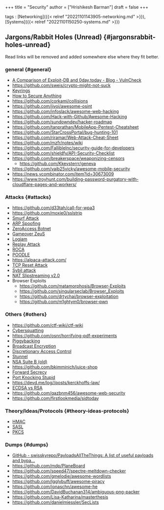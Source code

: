 +++
title = "Security"
author = ["Hrishikesh Barman"]
draft = false
+++

tags
: [Networking]({{< relref "20221101143905-networking.md" >}}), [Systems]({{< relref "20221101150250-systems.md" >}})


## Jargons/Rabbit Holes (Unread) {#jargonsrabbit-holes-unread}

Read links will be removed and added somewhere else where they fit better.


### general {#general}

-   [A Comparison of Exploit-DB and 0day.today - Blog - VulnCheck](https://vulncheck.com/blog/edb-0day-compare)
-   <https://github.com/sweis/crypto-might-not-suck>
-   [Keyrings](https://askubuntu.com/questions/32164/what-does-a-keyring-do)
-   [How to Secure Anything](https://github.com/veeral-patel/how-to-secure-anything)
-   <https://github.com/corkami/collisions>
-   <https://github.com/jivoi/awesome-osint>
-   <https://github.com/infoslack/awesome-web-hacking>
-   <https://github.com/Hack-with-Github/Awesome-Hacking>
-   <https://github.com/sundowndev/hacker-roadmap>
-   <https://github.com/tanprathan/MobileApp-Pentest-Cheatsheet>
-   <https://github.com/StarCrossPortal/bug-hunting-101>
-   <https://github.com/riramar/Web-Attack-Cheat-Sheet>
-   <https://github.com/mzfr/notes/wiki>
-   <https://github.com/FallibleInc/security-guide-for-developers>
-   <https://github.com/shieldfy/API-Security-Checklist>
-   <https://github.com/breakerspace/weaponizing-censors>
    -   <https://github.com/Kkevsterrr/geneva>
-   <https://github.com/vaib25vicky/awesome-mobile-security>
-   <https://news.ycombinator.com/item?id=30673009>
-   <https://www.troyhunt.com/building-password-purgatory-with-cloudflare-pages-and-workers/>


### Attacks {#attacks}

-   <https://github.com/d33tah/call-for-wpa3>
-   <https://github.com/moxie0/sslstrip>
-   [Smurf Attack](https://en.wikipedia.org/wiki/Smurf_attack)
-   [ARP Spoofing](https://en.wikipedia.org/wiki/ARP_spoofing)
-   [ZeroAccess Botnet](https://en.wikipedia.org/wiki/ZeroAccess_botnet)
-   [Gameover ZeuS](https://en.wikipedia.org/wiki/Gameover_ZeuS)
-   [Logjam](https://en.wikipedia.org/wiki/Logjam_(computer_security))
-   [Replay Attack](https://en.wikipedia.org/wiki/Replay_attack)
-   [ROCA](https://en.wikipedia.org/wiki/ROCA_vulnerability)
-   [POODLE](https://en.wikipedia.org/wiki/POODLE)
-   <https://alpaca-attack.com/>
-   [TCP Reset Attack](https://robertheaton.com/2020/04/27/how-does-a-tcp-reset-attack-work/)
-   [Sybil attack](https://en.wikipedia.org/wiki/Sybil_attack)
-   [NAT Slipstreaming v2.0](https://samy.pl/slipstream/)
-   Browser Exploits
    -   <https://github.com/matamorphosis/Browser-Exploits>
    -   <https://github.com/singularseclab/Browser_Exploits>
    -   <https://github.com/drtychai/browser-exploitation>
    -   <https://github.com/m1ghtym0/browser-pwn>


### Others {#others}

-   <https://github.com/ctf-wiki/ctf-wiki>
-   [Cybersquatting](https://en.wikipedia.org/wiki/Cybersquatting)
-   <https://github.com/osnr/horrifying-pdf-experiments>
-   [Piggybacking](https://en.wikipedia.org/wiki/Piggybacking_(security))
-   [Broadcast Encryption](https://en.wikipedia.org/wiki/Broadcast_encryption)
-   [Discretionary Access Control](https://en.wikipedia.org/wiki/Discretionary_access_control)
-   [Stunnel](https://en.wikipedia.org/wiki/Stunnel)
-   [NSA Suite B (old)](https://en.wikipedia.org/wiki/NSA_Suite_B_Cryptography)
-   <https://github.com/bkimminich/juice-shop>
-   [Forward Secrecy](https://en.wikipedia.org/wiki/Forward_secrecy)
-   [Port Knocking Stupid](https://news.ycombinator.com/item?id=23187662)
-   <https://devd.me/log//posts/kerckhoffs-law/>
-   [ECDSA vs RSA](https://www.ssl.com/article/comparing-ecdsa-vs-rsa/)
-   <https://github.com/qazbnm456/awesome-web-security>
-   <https://github.com/firstlookmedia/sidtoday>


### Theory/Ideas/Protocols {#theory-ideas-protocols}

-   [HMAC](https://en.wikipedia.org/wiki/HMAC)
-   [SASL](https://en.wikipedia.org/wiki/Simple_Authentication_and_Security_Layer)
-   [PKCS](https://en.wikipedia.org/wiki/PKCS)


### Dumps {#dumps}

-   [GitHub - swisskyrepo/PayloadsAllTheThings: A list of useful payloads and bypa...](https://github.com/swisskyrepo/PayloadsAllTheThings)
-   <https://github.com/mdp/PlaneBoard>
-   <https://github.com/speed47/spectre-meltdown-checker>
-   <https://github.com/gmelodie/awesome-wordlists>
-   <https://github.com/Igglybuff/awesome-piracy>
-   <https://github.com/jonaschn/awesome-he>
-   <https://github.com/DavidBuchanan314/ambiguous-png-packer>
-   <https://github.com/Lisa-Katharina/masterthesis>
-   <https://github.com/danielmiessler/SecLists>

